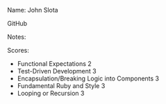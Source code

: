 
Name: John Slota

GitHub

Notes: 

Scores:

* Functional Expectations 2
* Test-Driven Development 3
* Encapsulation/Breaking Logic into Components 3
* Fundamental Ruby and Style 3
* Looping or Recursion 3
